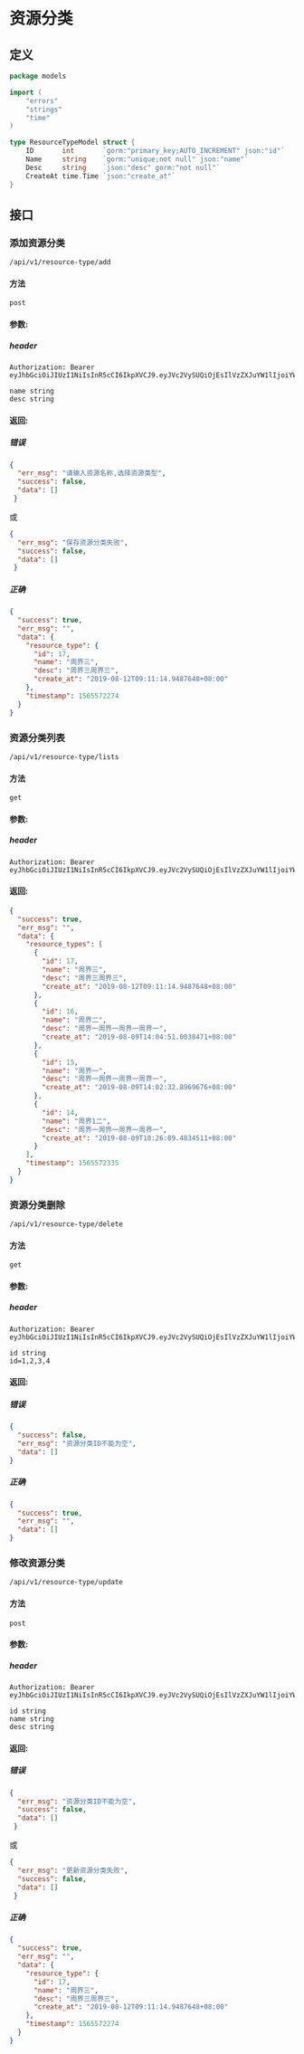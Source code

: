 # 资源分类

## 定义
```go
package models

import (
	"errors"
	"strings"
	"time"
)

type ResourceTypeModel struct {
	ID       int       `gorm:"primary_key;AUTO_INCREMENT" json:"id"`
	Name     string    `gorm:"unique;not null" json:"name"`
	Desc     string    `json:"desc" gorm:"not null"`
	CreateAt time.Time `json:"create_at"`
}
```

## 接口 

### 添加资源分类
`/api/v1/resource-type/add`

#### 方法
`post`

#### 参数:  
##### header
```text
Authorization: Bearer eyJhbGciOiJIUzI1NiIsInR5cCI6IkpXVCJ9.eyJVc2VySUQiOjEsIlVzZXJuYW1lIjoiYWRtaW4iLCJleHAiOjE1NjYwMTAxODcsImlzcyI6ImlyaXMifQ.BEkfqhgvj8jqOgIkCQYHLY0cQI0anA5_DrM7ybRALlU
```
```text
name string
desc string
```

#### 返回:

##### 错误
```json
{
  "err_msg": "请输入资源名称,选择资源类型",
  "success": false,
  "data": []
 }
```
或
```json
{
  "err_msg": "保存资源分类失败",
  "success": false,
  "data": []
 }
```
##### 正确
```json
{
  "success": true,
  "err_msg": "",
  "data": {
    "resource_type": {
      "id": 17,
      "name": "周界三",
      "desc": "周界三周界三",
      "create_at": "2019-08-12T09:11:14.9487648+08:00"
    },
    "timestamp": 1565572274
  }
}

```

### 资源分类列表
`/api/v1/resource-type/lists`

#### 方法
`get`

#### 参数:  
##### header
```text
Authorization: Bearer eyJhbGciOiJIUzI1NiIsInR5cCI6IkpXVCJ9.eyJVc2VySUQiOjEsIlVzZXJuYW1lIjoiYWRtaW4iLCJleHAiOjE1NjYwMTAxODcsImlzcyI6ImlyaXMifQ.BEkfqhgvj8jqOgIkCQYHLY0cQI0anA5_DrM7ybRALlU
```
#### 返回:

```json
{
  "success": true,
  "err_msg": "",
  "data": {
    "resource_types": [
      {
        "id": 17,
        "name": "周界三",
        "desc": "周界三周界三",
        "create_at": "2019-08-12T09:11:14.9487648+08:00"
      },
      {
        "id": 16,
        "name": "周界二",
        "desc": "周界一周界一周界一周界一",
        "create_at": "2019-08-09T14:04:51.0038471+08:00"
      },
      {
        "id": 15,
        "name": "周界一",
        "desc": "周界一周界一周界一周界一",
        "create_at": "2019-08-09T14:02:32.8969676+08:00"
      },
      {
        "id": 14,
        "name": "周界1二",
        "desc": "周界一周界一周界一周界一",
        "create_at": "2019-08-09T10:26:09.4834511+08:00"
      }
    ],
    "timestamp": 1565572335
  }
}

```

### 资源分类删除
`/api/v1/resource-type/delete`

#### 方法
`get`

#### 参数:  
##### header
```text
Authorization: Bearer eyJhbGciOiJIUzI1NiIsInR5cCI6IkpXVCJ9.eyJVc2VySUQiOjEsIlVzZXJuYW1lIjoiYWRtaW4iLCJleHAiOjE1NjYwMTAxODcsImlzcyI6ImlyaXMifQ.BEkfqhgvj8jqOgIkCQYHLY0cQI0anA5_DrM7ybRALlU
```
```text
id string
id=1,2,3,4
```
 
#### 返回:

##### 错误
```json
{
  "success": false,
  "err_msg": "资源分类ID不能为空",
  "data": []
}
```
##### 正确

```json
{
  "success": true,
  "err_msg": "",
  "data": []
}
```

### 修改资源分类
`/api/v1/resource-type/update`

#### 方法
`post`

#### 参数:  
##### header
```text
Authorization: Bearer eyJhbGciOiJIUzI1NiIsInR5cCI6IkpXVCJ9.eyJVc2VySUQiOjEsIlVzZXJuYW1lIjoiYWRtaW4iLCJleHAiOjE1NjYwMTAxODcsImlzcyI6ImlyaXMifQ.BEkfqhgvj8jqOgIkCQYHLY0cQI0anA5_DrM7ybRALlU
```
```text
id string
name string
desc string
```

#### 返回:

##### 错误
```json
{
  "err_msg": "资源分类ID不能为空",
  "success": false,
  "data": []
 }
```
或
```json
{
  "err_msg": "更新资源分类失败",
  "success": false,
  "data": []
 }
```
##### 正确
```json
{
  "success": true,
  "err_msg": "",
  "data": {
    "resource_type": {
      "id": 17,
      "name": "周界三",
      "desc": "周界三周界三",
      "create_at": "2019-08-12T09:11:14.9487648+08:00"
    },
    "timestamp": 1565572274
  }
}

```